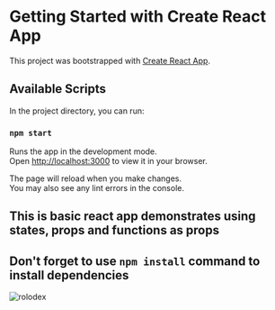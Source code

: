 # Getting Started with Create React App

This project was bootstrapped with [Create React App](https://github.com/facebook/create-react-app).

## Available Scripts

In the project directory, you can run:

### `npm start`

Runs the app in the development mode.\
Open [http://localhost:3000](http://localhost:3000) to view it in your browser.

The page will reload when you make changes.\
You may also see any lint errors in the console.

## This is basic react app demonstrates using states, props and functions as props

## Don't forget to use `npm install` command to install dependencies

![rolodex](https://user-images.githubusercontent.com/78971120/162939118-bdbe0a00-f0e8-479e-b13e-f95b9dd2905a.gif)
